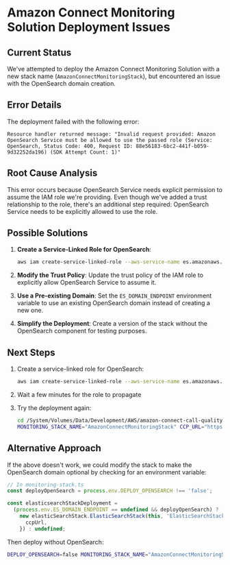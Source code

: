 # Amazon Connect Monitoring Solution Deployment Issues

## Current Status

We've attempted to deploy the Amazon Connect Monitoring Solution with a new stack name (`AmazonConnectMonitoringStack`), but encountered an issue with the OpenSearch domain creation.

## Error Details

The deployment failed with the following error:

```
Resource handler returned message: "Invalid request provided: Amazon OpenSearch Service must be allowed to use the passed role (Service: OpenSearch, Status Code: 400, Request ID: 88e56183-6bc2-441f-b059-9d32252da196) (SDK Attempt Count: 1)"
```

## Root Cause Analysis

This error occurs because OpenSearch Service needs explicit permission to assume the IAM role we're providing. Even though we've added a trust relationship to the role, there's an additional step required: OpenSearch Service needs to be explicitly allowed to use the role.

## Possible Solutions

1. **Create a Service-Linked Role for OpenSearch**:
   ```bash
   aws iam create-service-linked-role --aws-service-name es.amazonaws.com
   ```

2. **Modify the Trust Policy**:
   Update the trust policy of the IAM role to explicitly allow OpenSearch Service to assume it.

3. **Use a Pre-existing Domain**:
   Set the `ES_DOMAIN_ENDPOINT` environment variable to use an existing OpenSearch domain instead of creating a new one.

4. **Simplify the Deployment**:
   Create a version of the stack without the OpenSearch component for testing purposes.

## Next Steps

1. Create a service-linked role for OpenSearch:
   ```bash
   aws iam create-service-linked-role --aws-service-name es.amazonaws.com
   ```

2. Wait a few minutes for the role to propagate

3. Try the deployment again:
   ```bash
   cd /System/Volumes/Data/Development/AWS/amazon-connect-call-quality-monitoring/monitoring-stack-cdk
   MONITORING_STACK_NAME="AmazonConnectMonitoringStack" CCP_URL="https://demo-successkpi.my.connect.aws/ccp-v2/" cdk deploy --require-approval never
   ```

## Alternative Approach

If the above doesn't work, we could modify the stack to make the OpenSearch domain optional by checking for an environment variable:

```typescript
// In monitoring-stack.ts
const deployOpenSearch = process.env.DEPLOY_OPENSEARCH !== 'false';

const elasticsearchStackDeployment = 
  (process.env.ES_DOMAIN_ENDPOINT == undefined && deployOpenSearch) ? 
    new elasticSearchStack.ElasticSearchStack(this, 'ElasticSearchStack', {
      ccpUrl,
    }) : undefined;
```

Then deploy without OpenSearch:
```bash
DEPLOY_OPENSEARCH=false MONITORING_STACK_NAME="AmazonConnectMonitoringStack" CCP_URL="https://demo-successkpi.my.connect.aws/ccp-v2/" cdk deploy --require-approval never
```
